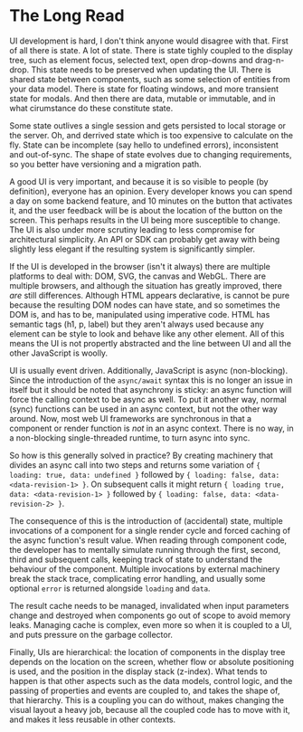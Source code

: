 # The Long Read

UI development is hard, I don't think anyone would disagree with that. First of all there is state. A lot of state. There is state tighly coupled to the display tree, such as element focus, selected text, open drop-downs and drag-n-drop. This state needs to be preserved when updating the UI. There is shared state between components, such as some selection of entities from your data model. There is state for floating windows, and more transient state for modals. And then there are data, mutable or immutable, and in what cirumstance do these constitute state.

Some state outlives a single session and gets persisted to local storage or the server. Oh, and derrived state which is too expensive to calculate on the fly. State can be incomplete (say hello to undefined errors), inconsistent and out-of-sync. The shape of state evolves due to changing requirements, so you better have versioning and a migration path.

A good UI is very important, and because it is so visible to people (by definition), everyone has an opinion. Every developer knows you can spend a day on some backend feature, and 10 minutes on the button that activates it, and the user feedback will be is about the location of the button on the screen. This perhaps results in the UI being more susceptible to change. The UI is also under more scrutiny leading to less compromise for architectural simplicity. An API or SDK can probably get away with being slightly less elegant if the resulting system is significantly simpler.

If the UI is developed in the browser (isn't it always) there are multiple platforms to deal with: DOM, SVG, the canvas and WebGL. There are multiple browsers, and although the situation has greatly improved, there _are_ still differences. Although HTML appears declarative, is cannot be pure because the resulting DOM nodes can have state, and so sometimes the DOM is, and has to be, manipulated using imperative code. HTML has semantic tags (h1, p, label) but they aren't always used because any element can be style to look and behave like any other element. All of this means the UI is not propertly abstracted and the line between UI and all the other JavaScript is woolly.

UI is usually event driven. Additionally, JavaScript is async (non-blocking). Since the introduction of the `async/await` syntax this is no longer an issue in itself but it should be noted that asynchrony is sticky: an async function will force the calling context to be async as well. To put it another way, normal (sync) functions can be used in an async context, but not the other way around. Now, most web UI frameworks are synchronous in that a component or render function is _not_ in an async context. There is no way, in a non-blocking single-threaded runtime, to turn async into sync.

So how is this generally solved in practice? By creating machinery that divides an async call into two steps and returns some variation of `{ loading: true, data: undefined }` followed by `{ loading: false, data: <data-revision-1> }`. On subsequent calls it might return `{ loading true, data: <data-revision-1> }` followed by `{ loading: false, data: <data-revision-2> }`.

The consequence of this is the introduction of (accidental) state, multiple invocations of a component for a single render cycle and forced caching of the async function's result value. When reading through component code, the developer has to mentally simulate running through the first, second, third and subsequent calls, keeping track of state to understand the behaviour of the component. Multiple invocations by external machinery break the stack trace, complicating error handling, and usually some optional `error` is returned alongside `loading` and `data`.

The result cache needs to be managed, invalidated when input parameters change and destroyed when components go out of scope to avoid memory leaks. Managing cache is complex, even more so when it is coupled to a UI, and puts pressure on the garbage collector.

Finally, UIs are hierarchical: the location of components in the display tree depends on the location on the screen, whether flow or absolute positioning is used, and the position in the display stack (z-index). What tends to happen is that other aspects such as the data models, control logic, and the passing of properties and events are coupled to, and takes the shape of, that hierarchy. This is a coupling you can do without, makes changing the visual layout a heavy job, because all the coupled code has to move with it, and makes it less reusable in other contexts.

